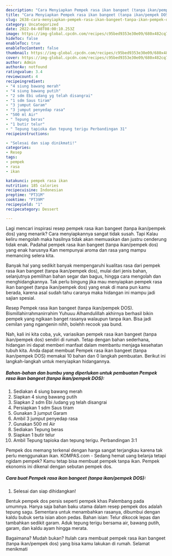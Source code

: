 ```yaml
---
description: "Cara Menyiapkan Pempek rasa ikan bangeet (tanpa ikan/pempek DOS) yang Bisa Manjain Lidah, Buat Buka Puasa Sempurna"
title: "Cara Menyiapkan Pempek rasa ikan bangeet (tanpa ikan/pempek DOS) yang Bisa Manjain Lidah, Buat Buka Puasa Sempurna"
slug: 2638-cara-menyiapkan-pempek-rasa-ikan-bangeet-tanpa-ikan-pempek-dos-yang-bisa-manjain-lidah-buat-buka-puasa-sempurna
category: Uncategorized
date: 2022-04-08T08:00:10.253Z
image: https://img-global.cpcdn.com/recipes/c95bed9353e30e09/680x482cq70/pempek-rasa-ikan-bangeet-tanpa-ikanpempek-dos-foto-resep-utama.jpg
hideToc: false
enableToc: true
enableTocContent: false
thumbnail: https://img-global.cpcdn.com/recipes/c95bed9353e30e09/680x482cq70/pempek-rasa-ikan-bangeet-tanpa-ikanpempek-dos-foto-resep-utama.jpg
cover: https://img-global.cpcdn.com/recipes/c95bed9353e30e09/680x482cq70/pempek-rasa-ikan-bangeet-tanpa-ikanpempek-dos-foto-resep-utama.jpg
author: Admin
authorAv: notfound
ratingvalue: 3.4
reviewcount: 4
recipeingredient:
- "4 siung bawang merah"
- "4 siung bawang putih"
- "2 sdm Ebi udang yg telah disangrai"
- "1 sdm Saus tiram"
- "3 jumput Garam"
- "3 jumput penyedap rasa"
- "500 ml Air"
- " Tepung beras"
- "1 butir telur"
- " Tepung tapioka dan tepung terigu Perbandingan 31"
recipeinstructions:

- "Selesai dan siap dinikmati!"
categories:
- Resep
tags:
- pempek
- rasa
- ikan

katakunci: pempek rasa ikan 
nutrition: 185 calories
recipecuisine: Indonesian
preptime: "PT31M"
cooktime: "PT39M"
recipeyield: "1"
recipecategory: Dessert

---
```



Lagi mencari inspirasi resep pempek rasa ikan bangeet (tanpa ikan/pempek dos) yang menarik? Cara menyiapkannya sangat tidak susah. Tapi Kalau keliru mengolah maka hasilnya tidak akan memuaskan dan justru cenderung tidak enak. Padahal pempek rasa ikan bangeet (tanpa ikan/pempek dos) yang enak harusnya Kan mempunyai aroma dan rasa yang mampu memancing selera kita.


Banyak hal yang sedikit banyak mempengaruhi kualitas rasa dari pempek rasa ikan bangeet (tanpa ikan/pempek dos), mulai dari jenis bahan, selanjutnya pemilihan bahan segar dan bagus, hingga cara mengolah dan menghidangkannya. Tak perlu bingung jika mau menyiapkan pempek rasa ikan bangeet (tanpa ikan/pempek dos) yang enak di mana pun kamu berada, karena asal sudah tahu caranya maka hidangan ini mampu jadi sajian spesial.

Resep Pempek rasa ikan bangeet (tanpa ikan/pempek DOS). Bismillahirrahmanirrahim Yuhuuu Alhamdulillah akhirnya berhasil bikin pempek yang ngikaan banget rasanya walaupun tanpa ikan. Bisa jadi cemilan yang ngangenin nihh, bolehh recook yaa bund.


Nah, kali ini kita coba, yuk, variasikan pempek rasa ikan bangeet (tanpa ikan/pempek dos) sendiri di rumah. Tetap dengan bahan sederhana, hidangan ini dapat memberi manfaat dalam membantu menjaga kesehatan tubuh kita. Anda dapat membuat Pempek rasa ikan bangeet (tanpa ikan/pempek DOS) memakai 10 bahan dan 0 langkah pembuatan. Berikut ini langkah-langkah untuk menyiapkan hidangannya.

<!--inarticleads1-->

##### Bahan-bahan dan bumbu yang diperlukan untuk pembuatan Pempek rasa ikan bangeet (tanpa ikan/pempek DOS):

1. Sediakan 4 siung bawang merah
1. Siapkan 4 siung bawang putih
1. Siapkan 2 sdm Ebi /udang yg telah disangrai
1. Persiapkan 1 sdm Saus tiram
1. Gunakan 3 jumput Garam
1. Ambil 3 jumput penyedap rasa
1. Gunakan 500 ml Air
1. Sediakan  Tepung beras
1. Siapkan 1 butir telur
1. Ambil  Tepung tapioka dan tepung terigu. Perbandingan 3:1


Pempek dos memang terkenal dengan harga sangat terjangkau karena tak perlu menggunakan ikan. KOMPAS.com - Sedang hemat uang belanja tetapi ngidam pempek? Kamu tetap bisa membuat pempek tanpa ikan. Pempek ekonomis ini dikenal dengan sebutan pempek dos. 

<!--inarticleads2-->

##### Cara buat Pempek rasa ikan bangeet (tanpa ikan/pempek DOS):


1. Selesai dan siap dihidangkan!

Bentuk pempek dos persis seperti pempek khas Palembang pada umumnya. Hanya saja bahan baku utama dalam resep pempek dos adalah tepung sagu. Sementara untuk menambahkan rasanya, dibumbui dengan kaldu bubuk serta isian abon pedas. Bahan isian: Telur dikocok lepas dan tambahkan sedikit garam. Aduk tepung terigu bersama air, bawang putih, garam, dan kaldu ayam hingga merata. 

Bagaimana? Mudah bukan? Itulah cara membuat pempek rasa ikan bangeet (tanpa ikan/pempek dos) yang bisa kamu lakukan di rumah. Selamat menikmati
